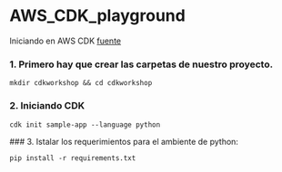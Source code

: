 # AWS_CDK_playground
Iniciando en AWS CDK
[fuente](https://cdkworkshop.com/30-python/20-create-project/100-cdk-init.html)

### 1. Primero hay que crear las carpetas de nuestro proyecto. 

```
mkdir cdkworkshop && cd cdkworkshop
```

### 2. Iniciando CDK

```
cdk init sample-app --language python
```

### 3. Istalar los requerimientos para el ambiente de python: 

```
pip install -r requirements.txt
```



